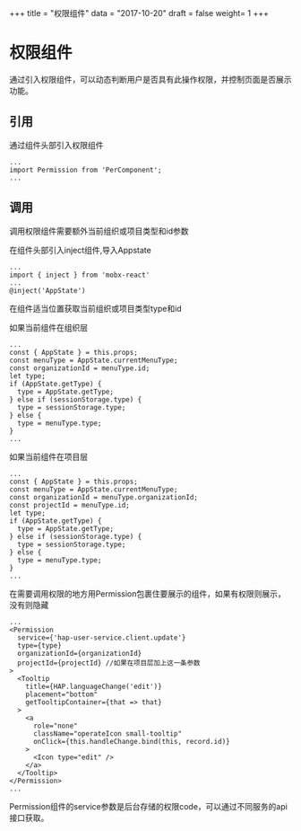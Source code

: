 +++
title = "权限组件"
data = "2017-10-20"
draft = false
weight= 1
+++

# 权限组件

通过引入权限组件，可以动态判断用户是否具有此操作权限，并控制页面是否展示功能。

## 引用
通过组件头部引入权限组件
```
...
import Permission from 'PerComponent';
...
```

## 调用
调用权限组件需要额外当前组织或项目类型和id参数

在组件头部引入inject组件,导入Appstate
```
...
import { inject } from 'mobx-react'
...
@inject('AppState')
```
在组件适当位置获取当前组织或项目类型type和id

如果当前组件在组织层
```
...
const { AppState } = this.props;
const menuType = AppState.currentMenuType;
const organizationId = menuType.id;
let type;
if (AppState.getType) {
  type = AppState.getType;
} else if (sessionStorage.type) {
  type = sessionStorage.type;
} else {
  type = menuType.type;
}
...
```

如果当前组件在项目层
```
...
const { AppState } = this.props;
const menuType = AppState.currentMenuType;
const organizationId = menuType.organizationId;
const projectId = menuType.id;
let type;
if (AppState.getType) {
  type = AppState.getType;
} else if (sessionStorage.type) {
  type = sessionStorage.type;
} else {
  type = menuType.type;
}
...
```


在需要调用权限的地方用Permission包裹住要展示的组件，如果有权限则展示，没有则隐藏
```
...
<Permission
  service={'hap-user-service.client.update'}
  type={type}
  organizationId={organizationId}
  projectId={projectId} //如果在项目层加上这一条参数
>
  <Tooltip
    title={HAP.languageChange('edit')}
    placement="bottom"
    getTooltipContainer={that => that}
  >
    <a
      role="none"
      className="operateIcon small-tooltip"
      onClick={this.handleChange.bind(this, record.id)}
    >
      <Icon type="edit" />
    </a>
  </Tooltip>
</Permission>
...
```

Permission组件的service参数是后台存储的权限code，可以通过不同服务的api接口获取。